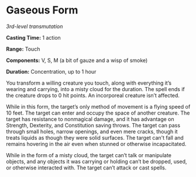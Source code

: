 <title>Gaseous Form</title>

# Gaseous Form

_3rd-level transmutation_

**Casting Time:** 1 action

**Range:** Touch

**Components:** V, S, M (a bit of gauze and a wisp of smoke)

**Duration:** Concentration, up to 1 hour

You transform a willing creature you touch,
along with everything it’s wearing and
carrying, into a misty cloud for the
duration. The spell ends if the creature
drops to 0 hit points. An incorporeal
creature isn’t affected.

While in this form, the target’s only method
of movement is a flying speed of 10 feet. The
target can enter and occupy the space of
another creature. The target has resistance
to nonmagical damage, and it has advantage on
Strength, Dexterity, and Constitution saving
throws. The target can pass through small
holes, narrow openings, and even mere cracks,
though it treats liquids as though they were
solid surfaces. The target can't fall and
remains hovering in the air even when stunned
or otherwise incapacitated.

While in the form of a misty cloud, the
target can’t talk or manipulate objects, and
any objects it was carrying or holding can’t
be dropped, used, or otherwise interacted
with. The target can’t attack or cast spells.



